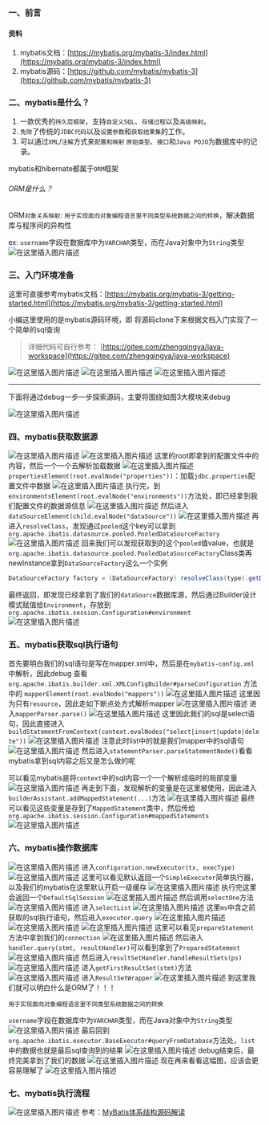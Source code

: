 ﻿### 一、前言

#### 资料

1. mybatis文档：[https://mybatis.org/mybatis-3/index.html](https://mybatis.org/mybatis-3/index.html)
2. mybatis源码：[https://github.com/mybatis/mybatis-3](https://github.com/mybatis/mybatis-3)

### 二、mybatis是什么？

1. 一款优秀的`持久层框架`，支持`自定义SQL`、`存储过程`以及`高级映射`。
2. `免除`了传统的`JDBC代码`以及`设置参数`和`获取结果集`的工作。
3. 可以通过`XML`/`注解`方式来`配置和映射` `原始类型`、`接口`和`Java POJO`为数据库中的记录。

mybatis和hibernate都属于`ORM`框架

###### ORM是什么？
ORM`对象关系映射`: `用于实现面向对象编程语言里不同类型系统数据之间的转换`，解决数据库与程序间的异构性

ex: `username`字段在数据库中为`VARCHAR`类型，而在Java对象中为`String`类型
![在这里插入图片描述](https://img-blog.csdnimg.cn/2020042921411580.png?x-oss-process=image/watermark,type_ZmFuZ3poZW5naGVpdGk,shadow_10,text_aHR0cHM6Ly9ibG9nLmNzZG4ubmV0L3FxXzM4MjI1NTU4,size_16,color_FFFFFF,t_70)

### 三、入门环境准备

这里可直接参考mybatis文档：[https://mybatis.org/mybatis-3/getting-started.html](https://mybatis.org/mybatis-3/getting-started.html)

小编这里使用的是mybatis源码环境，即 将源码clone下来根据文档入门实现了一个简单的sql查询

> 详细代码可自行参考： [https://gitee.com/zhengqingya/java-workspace](https://gitee.com/zhengqingya/java-workspace)


![在这里插入图片描述](https://img-blog.csdnimg.cn/2020042918340219.png)
![在这里插入图片描述](https://img-blog.csdnimg.cn/20200429162148199.png?x-oss-process=image/watermark,type_ZmFuZ3poZW5naGVpdGk,shadow_10,text_aHR0cHM6Ly9ibG9nLmNzZG4ubmV0L3FxXzM4MjI1NTU4,size_16,color_FFFFFF,t_70)
![在这里插入图片描述](https://img-blog.csdnimg.cn/20200429162634688.png?x-oss-process=image/watermark,type_ZmFuZ3poZW5naGVpdGk,shadow_10,text_aHR0cHM6Ly9ibG9nLmNzZG4ubmV0L3FxXzM4MjI1NTU4,size_16,color_FFFFFF,t_70)


---


下面将通过debug一步一步探索源码，主要将围绕如图3大模块来debug

![在这里插入图片描述](https://img-blog.csdnimg.cn/20200429220854645.png?x-oss-process=image/watermark,type_ZmFuZ3poZW5naGVpdGk,shadow_10,text_aHR0cHM6Ly9ibG9nLmNzZG4ubmV0L3FxXzM4MjI1NTU4,size_16,color_FFFFFF,t_70)

### 四、mybatis获取数据源

![在这里插入图片描述](https://img-blog.csdnimg.cn/20200429164356700.png?x-oss-process=image/watermark,type_ZmFuZ3poZW5naGVpdGk,shadow_10,text_aHR0cHM6Ly9ibG9nLmNzZG4ubmV0L3FxXzM4MjI1NTU4,size_16,color_FFFFFF,t_70)
![在这里插入图片描述](https://img-blog.csdnimg.cn/20200429170249269.png?x-oss-process=image/watermark,type_ZmFuZ3poZW5naGVpdGk,shadow_10,text_aHR0cHM6Ly9ibG9nLmNzZG4ubmV0L3FxXzM4MjI1NTU4,size_16,color_FFFFFF,t_70)
这里的root即拿到的配置文件中的内容，然后一个一个去解析加载数据
![在这里插入图片描述](https://img-blog.csdnimg.cn/20200429170427331.png?x-oss-process=image/watermark,type_ZmFuZ3poZW5naGVpdGk,shadow_10,text_aHR0cHM6Ly9ibG9nLmNzZG4ubmV0L3FxXzM4MjI1NTU4,size_16,color_FFFFFF,t_70)
`propertiesElement(root.evalNode("properties"))`：加载`jdbc.properties`配置文件中数据
![在这里插入图片描述](https://img-blog.csdnimg.cn/20200429172227562.png?x-oss-process=image/watermark,type_ZmFuZ3poZW5naGVpdGk,shadow_10,text_aHR0cHM6Ly9ibG9nLmNzZG4ubmV0L3FxXzM4MjI1NTU4,size_16,color_FFFFFF,t_70)
执行完，到`environmentsElement(root.evalNode("environments"))`方法处，即已经拿到我们配置文件的数据源信息
![在这里插入图片描述](https://img-blog.csdnimg.cn/20200429173047931.png?x-oss-process=image/watermark,type_ZmFuZ3poZW5naGVpdGk,shadow_10,text_aHR0cHM6Ly9ibG9nLmNzZG4ubmV0L3FxXzM4MjI1NTU4,size_16,color_FFFFFF,t_70)
然后进入`dataSourceElement(child.evalNode("dataSource"))`
![在这里插入图片描述](https://img-blog.csdnimg.cn/20200429175321579.png?x-oss-process=image/watermark,type_ZmFuZ3poZW5naGVpdGk,shadow_10,text_aHR0cHM6Ly9ibG9nLmNzZG4ubmV0L3FxXzM4MjI1NTU4,size_16,color_FFFFFF,t_70)
再进入`resolveClass`，发现通过`pooled`这个key可以拿到`org.apache.ibatis.datasource.pooled.PooledDataSourceFactory`
![在这里插入图片描述](https://img-blog.csdnimg.cn/20200429175637650.png?x-oss-process=image/watermark,type_ZmFuZ3poZW5naGVpdGk,shadow_10,text_aHR0cHM6Ly9ibG9nLmNzZG4ubmV0L3FxXzM4MjI1NTU4,size_16,color_FFFFFF,t_70)
回来我们可以发现获取到的这个`pooled`值value，也就是`org.apache.ibatis.datasource.pooled.PooledDataSourceFactory`Class类再newInstance拿到`DataSourceFactory`这么一个实例

```java
DataSourceFactory factory = (DataSourceFactory) resolveClass(type).getDeclaredConstructor().newInstance();
```

最终返回，即发现已经拿到了我们的`dataSource`数据库源，然后通过Builder设计模式赋值给`Environment`，存放到`org.apache.ibatis.session.Configuration#environment`
![在这里插入图片描述](https://img-blog.csdnimg.cn/20200429180604933.png?x-oss-process=image/watermark,type_ZmFuZ3poZW5naGVpdGk,shadow_10,text_aHR0cHM6Ly9ibG9nLmNzZG4ubmV0L3FxXzM4MjI1NTU4,size_16,color_FFFFFF,t_70)

### 五、mybatis获取sql执行语句

首先要明白我们的sql语句是写在mapper.xml中，然后是在`mybatis-config.xml`中解析，因此debug 查看`org.apache.ibatis.builder.xml.XMLConfigBuilder#parseConfiguration` 方法中的 `mapperElement(root.evalNode("mappers"))`
![在这里插入图片描述](https://img-blog.csdnimg.cn/20200429184308964.png?x-oss-process=image/watermark,type_ZmFuZ3poZW5naGVpdGk,shadow_10,text_aHR0cHM6Ly9ibG9nLmNzZG4ubmV0L3FxXzM4MjI1NTU4,size_16,color_FFFFFF,t_70)
这里因为只有`resource`，因此走如下断点处方式解析mapper
![在这里插入图片描述](https://img-blog.csdnimg.cn/20200429185254187.png?x-oss-process=image/watermark,type_ZmFuZ3poZW5naGVpdGk,shadow_10,text_aHR0cHM6Ly9ibG9nLmNzZG4ubmV0L3FxXzM4MjI1NTU4,size_16,color_FFFFFF,t_70)
进入`mapperParser.parse()`
![在这里插入图片描述](https://img-blog.csdnimg.cn/20200429191254362.png?x-oss-process=image/watermark,type_ZmFuZ3poZW5naGVpdGk,shadow_10,text_aHR0cHM6Ly9ibG9nLmNzZG4ubmV0L3FxXzM4MjI1NTU4,size_16,color_FFFFFF,t_70)
这里因此我们的sql是select语句，因此直接进入`buildStatementFromContext(context.evalNodes("select|insert|update|delete"))`
![在这里插入图片描述](https://img-blog.csdnimg.cn/20200429192141656.png?x-oss-process=image/watermark,type_ZmFuZ3poZW5naGVpdGk,shadow_10,text_aHR0cHM6Ly9ibG9nLmNzZG4ubmV0L3FxXzM4MjI1NTU4,size_16,color_FFFFFF,t_70)
注意此时list中的就是我们mapper中的sql语句
![在这里插入图片描述](https://img-blog.csdnimg.cn/20200429192418302.png?x-oss-process=image/watermark,type_ZmFuZ3poZW5naGVpdGk,shadow_10,text_aHR0cHM6Ly9ibG9nLmNzZG4ubmV0L3FxXzM4MjI1NTU4,size_16,color_FFFFFF,t_70)
然后进入`statementParser.parseStatementNode()`看看mybatis拿到sql内容之后又是怎么做的呢

可以看见mybatis是将`context`中的sql内容一个一个解析成临时的局部变量
![在这里插入图片描述](https://img-blog.csdnimg.cn/20200429192913605.png?x-oss-process=image/watermark,type_ZmFuZ3poZW5naGVpdGk,shadow_10,text_aHR0cHM6Ly9ibG9nLmNzZG4ubmV0L3FxXzM4MjI1NTU4,size_16,color_FFFFFF,t_70)
再走到下面，发现解析的变量是在这里被使用，因此进入`builderAssistant.addMappedStatement(...)`方法
![在这里插入图片描述](https://img-blog.csdnimg.cn/20200429193221801.png?x-oss-process=image/watermark,type_ZmFuZ3poZW5naGVpdGk,shadow_10,text_aHR0cHM6Ly9ibG9nLmNzZG4ubmV0L3FxXzM4MjI1NTU4,size_16,color_FFFFFF,t_70)
最终可以看见这些变量是存到了`MappedStatement`类中，然后传给`org.apache.ibatis.session.Configuration#mappedStatements`
![在这里插入图片描述](https://img-blog.csdnimg.cn/20200429194330443.png?x-oss-process=image/watermark,type_ZmFuZ3poZW5naGVpdGk,shadow_10,text_aHR0cHM6Ly9ibG9nLmNzZG4ubmV0L3FxXzM4MjI1NTU4,size_16,color_FFFFFF,t_70)

### 六、mybatis操作数据库

![在这里插入图片描述](https://img-blog.csdnimg.cn/20200429203246788.png?x-oss-process=image/watermark,type_ZmFuZ3poZW5naGVpdGk,shadow_10,text_aHR0cHM6Ly9ibG9nLmNzZG4ubmV0L3FxXzM4MjI1NTU4,size_16,color_FFFFFF,t_70)
进入`configuration.newExecutor(tx, execType)`
![在这里插入图片描述](https://img-blog.csdnimg.cn/20200429204000427.png?x-oss-process=image/watermark,type_ZmFuZ3poZW5naGVpdGk,shadow_10,text_aHR0cHM6Ly9ibG9nLmNzZG4ubmV0L3FxXzM4MjI1NTU4,size_16,color_FFFFFF,t_70)
这里可以看见默认返回一个`SimpleExecutor`简单执行器，以及我们的mybatis在这里默认开启一级缓存
![在这里插入图片描述](https://img-blog.csdnimg.cn/2020042920424252.png?x-oss-process=image/watermark,type_ZmFuZ3poZW5naGVpdGk,shadow_10,text_aHR0cHM6Ly9ibG9nLmNzZG4ubmV0L3FxXzM4MjI1NTU4,size_16,color_FFFFFF,t_70)
执行完这里会返回一个`DefaultSqlSession`
![在这里插入图片描述](https://img-blog.csdnimg.cn/202004292045432.png?x-oss-process=image/watermark,type_ZmFuZ3poZW5naGVpdGk,shadow_10,text_aHR0cHM6Ly9ibG9nLmNzZG4ubmV0L3FxXzM4MjI1NTU4,size_16,color_FFFFFF,t_70)
然后调用`selectOne`方法
![在这里插入图片描述](https://img-blog.csdnimg.cn/20200429204718976.png?x-oss-process=image/watermark,type_ZmFuZ3poZW5naGVpdGk,shadow_10,text_aHR0cHM6Ly9ibG9nLmNzZG4ubmV0L3FxXzM4MjI1NTU4,size_16,color_FFFFFF,t_70)
进入`selectList`
![在这里插入图片描述](https://img-blog.csdnimg.cn/20200429204904762.png?x-oss-process=image/watermark,type_ZmFuZ3poZW5naGVpdGk,shadow_10,text_aHR0cHM6Ly9ibG9nLmNzZG4ubmV0L3FxXzM4MjI1NTU4,size_16,color_FFFFFF,t_70)
这里`ms`中含之前获取的sql执行语句，然后进入`executor.query`
![在这里插入图片描述](https://img-blog.csdnimg.cn/20200429205644862.png?x-oss-process=image/watermark,type_ZmFuZ3poZW5naGVpdGk,shadow_10,text_aHR0cHM6Ly9ibG9nLmNzZG4ubmV0L3FxXzM4MjI1NTU4,size_16,color_FFFFFF,t_70)
![在这里插入图片描述](https://img-blog.csdnimg.cn/2020042921043951.png?x-oss-process=image/watermark,type_ZmFuZ3poZW5naGVpdGk,shadow_10,text_aHR0cHM6Ly9ibG9nLmNzZG4ubmV0L3FxXzM4MjI1NTU4,size_16,color_FFFFFF,t_70)
![在这里插入图片描述](https://img-blog.csdnimg.cn/20200429210628300.png?x-oss-process=image/watermark,type_ZmFuZ3poZW5naGVpdGk,shadow_10,text_aHR0cHM6Ly9ibG9nLmNzZG4ubmV0L3FxXzM4MjI1NTU4,size_16,color_FFFFFF,t_70)
这里可以看见`prepareStatement`方法中拿到我们的`connection`
![在这里插入图片描述](https://img-blog.csdnimg.cn/20200429211531274.png?x-oss-process=image/watermark,type_ZmFuZ3poZW5naGVpdGk,shadow_10,text_aHR0cHM6Ly9ibG9nLmNzZG4ubmV0L3FxXzM4MjI1NTU4,size_16,color_FFFFFF,t_70)
然后进入`handler.query(stmt, resultHandler)`可以看到拿到了`PreparedStatement`
![在这里插入图片描述](https://img-blog.csdnimg.cn/20200429212329985.png?x-oss-process=image/watermark,type_ZmFuZ3poZW5naGVpdGk,shadow_10,text_aHR0cHM6Ly9ibG9nLmNzZG4ubmV0L3FxXzM4MjI1NTU4,size_16,color_FFFFFF,t_70)
然后进入`resultSetHandler.handleResultSets(ps)`
![在这里插入图片描述](https://img-blog.csdnimg.cn/20200429213018892.png?x-oss-process=image/watermark,type_ZmFuZ3poZW5naGVpdGk,shadow_10,text_aHR0cHM6Ly9ibG9nLmNzZG4ubmV0L3FxXzM4MjI1NTU4,size_16,color_FFFFFF,t_70)
进入`getFirstResultSet(stmt)`方法
![在这里插入图片描述](https://img-blog.csdnimg.cn/20200429213112349.png?x-oss-process=image/watermark,type_ZmFuZ3poZW5naGVpdGk,shadow_10,text_aHR0cHM6Ly9ibG9nLmNzZG4ubmV0L3FxXzM4MjI1NTU4,size_16,color_FFFFFF,t_70)
进入`ResultSetWrapper`
![在这里插入图片描述](https://img-blog.csdnimg.cn/20200429213328776.png?x-oss-process=image/watermark,type_ZmFuZ3poZW5naGVpdGk,shadow_10,text_aHR0cHM6Ly9ibG9nLmNzZG4ubmV0L3FxXzM4MjI1NTU4,size_16,color_FFFFFF,t_70)
到这里我们就可以明白什么是ORM了！！！

`用于实现面向对象编程语言里不同类型系统数据之间的转换`

`username`字段在数据库中为`VARCHAR`类型，而在Java对象中为`String`类型
![在这里插入图片描述](https://img-blog.csdnimg.cn/2020042921411580.png?x-oss-process=image/watermark,type_ZmFuZ3poZW5naGVpdGk,shadow_10,text_aHR0cHM6Ly9ibG9nLmNzZG4ubmV0L3FxXzM4MjI1NTU4,size_16,color_FFFFFF,t_70)
最后回到`org.apache.ibatis.executor.BaseExecutor#queryFromDatabase`方法处，`list`中的数据也就是最后sql查询到的结果
![在这里插入图片描述](https://img-blog.csdnimg.cn/2020042921523318.png?x-oss-process=image/watermark,type_ZmFuZ3poZW5naGVpdGk,shadow_10,text_aHR0cHM6Ly9ibG9nLmNzZG4ubmV0L3FxXzM4MjI1NTU4,size_16,color_FFFFFF,t_70)
debug结束后，最终完美拿到了我们的数据
![在这里插入图片描述](https://img-blog.csdnimg.cn/2020042921560443.png?x-oss-process=image/watermark,type_ZmFuZ3poZW5naGVpdGk,shadow_10,text_aHR0cHM6Ly9ibG9nLmNzZG4ubmV0L3FxXzM4MjI1NTU4,size_16,color_FFFFFF,t_70)
现在再来看看这幅图，应该会更容易理解了
![在这里插入图片描述](https://img-blog.csdnimg.cn/20200429221006595.png?x-oss-process=image/watermark,type_ZmFuZ3poZW5naGVpdGk,shadow_10,text_aHR0cHM6Ly9ibG9nLmNzZG4ubmV0L3FxXzM4MjI1NTU4,size_16,color_FFFFFF,t_70)

### 七、mybatis执行流程

![在这里插入图片描述](https://img-blog.csdnimg.cn/20200429221516123.png?x-oss-process=image/watermark,type_ZmFuZ3poZW5naGVpdGk,shadow_10,text_aHR0cHM6Ly9ibG9nLmNzZG4ubmV0L3FxXzM4MjI1NTU4,size_16,color_FFFFFF,t_70)
参考：[MyBatis体系结构源码解读](https://www.jianshu.com/p/6b957c494fa8)





